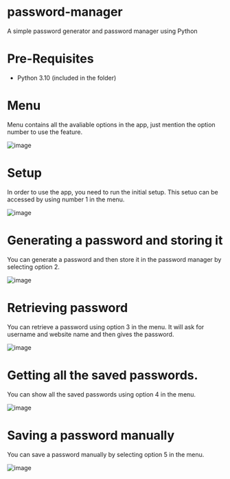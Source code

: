 # password-manager
A simple password generator and password manager using Python

# Pre-Requisites
- Python 3.10 (included in the folder)

# Menu
Menu contains all the avaliable options in the app, just mention the option number to use the feature.

![image](https://user-images.githubusercontent.com/88923986/182573249-25ee7143-78ac-4b58-bef5-f1d1beb77df1.png)

# Setup
In order to use the app, you need to run the initial setup. This setuo can be accessed by using number 1 in the menu.

![image](https://user-images.githubusercontent.com/88923986/182573862-496c0a9e-e63b-4b12-a685-4739e0555c05.png)

# Generating a password and storing it
You can generate a password and then store it in the password manager by selecting option 2.

![image](https://user-images.githubusercontent.com/88923986/182574406-c60a168e-f2f8-4a3a-9024-f661ac027f07.png)

# Retrieving password

You can retrieve a password using option 3 in the menu. It will ask for username and website name and then gives the password.

![image](https://user-images.githubusercontent.com/88923986/182574746-73bd82bc-baa2-4cdc-b503-271990ded5e8.png)

# Getting all the saved passwords.
You can show all the saved passwords using option 4 in the menu.

![image](https://user-images.githubusercontent.com/88923986/182575000-56c2c39f-4965-4d25-8231-54719f6207a1.png)

# Saving a password manually
You can save a password manually by selecting option 5 in the menu.

![image](https://user-images.githubusercontent.com/88923986/182575250-29f1f848-fd39-4a8f-91b4-b305bcf9cbc5.png)
